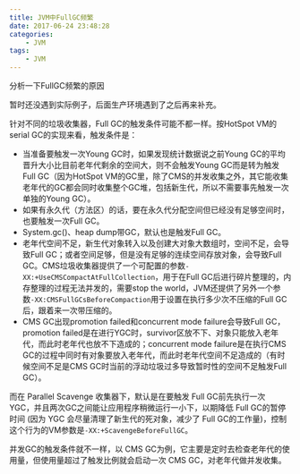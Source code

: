 ```yaml
---
title: JVM中FullGC频繁
date: 2017-06-24 23:48:28
categories: 
	- JVM
tags:
	- JVM
---
```


分析一下FullGC频繁的原因

<!--more-->

暂时还没遇到实际例子，后面生产环境遇到了之后再来补充。

针对不同的垃圾收集器，Full GC的触发条件可能不都一样。按HotSpot VM的serial GC的实现来看，触发条件是：

- 当准备要触发一次Young GC时，如果发现统计数据说之前Young GC的平均晋升大小比目前老年代剩余的空间大，则不会触发Young GC而是转为触发Full GC（因为HotSpot VM的GC里，除了CMS的并发收集之外，其它能收集老年代的GC都会同时收集整个GC堆，包括新生代，所以不需要事先触发一次单独的Young GC）。
- 如果有永久代（方法区）的话，要在永久代分配空间但已经没有足够空间时，也要触发一次Full GC。
- System.gc()、heap dump带GC，默认也是触发Full GC。
- 老年代空间不足，新生代对象转入以及创建大对象大数组时，空间不足，会导致Full GC；或者空间足够，但是没有足够的连续空间存放对象，会导致Full GC。CMS垃圾收集器提供了一个可配置的参数`-XX:+UseCMSCompactAtFullCollection`，用于在Full GC后进行碎片整理的，内存整理的过程无法并发的，需要stop the world，JVM还提供了另外一个参数`-XX:CMSFullGCsBeforeCompaction`用于设置在执行多少次不压缩的Full GC后，跟着来一次带压缩的。
- CMS GC出现promotion failed和concurrent mode failure会导致Full GC，promotion failed是在进行YGC时，survivor区放不下、对象只能放入老年代，而此时老年代也放不下造成的；concurrent mode failure是在执行CMS GC的过程中同时有对象要放入老年代，而此时老年代空间不足造成的（有时候空间不足是CMS GC时当前的浮动垃圾过多导致暂时性的空间不足触发Full GC）。

而在 Parallel Scavenge 收集器下，默认是在要触发 Full GC前先执行一次 YGC，并且两次GC之间能让应用程序稍微运行一小下，以期降低 Full GC的暂停时间 (因为 YGC 会尽量清理了新生代的死对象，减少了 Full GC的工作量)，控制这个行为的VM参数是`-XX:+ScavengeBeforeFullGC`。

并发GC的触发条件就不一样，以 CMS GC为例，它主要是定时去检查老年代的使用量，但使用量超过了触发比例就会启动一次 CMS GC，对老年代做并发收集。